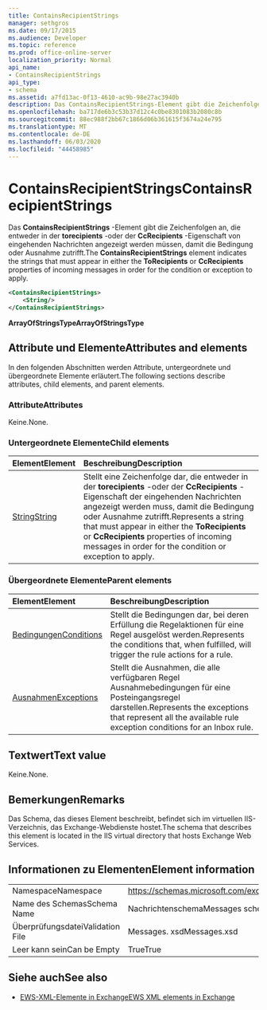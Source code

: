 ```yaml
---
title: ContainsRecipientStrings
manager: sethgros
ms.date: 09/17/2015
ms.audience: Developer
ms.topic: reference
ms.prod: office-online-server
localization_priority: Normal
api_name:
- ContainsRecipientStrings
api_type:
- schema
ms.assetid: a7fd13ac-0f13-4610-ac9b-98e27ac3940b
description: Das ContainsRecipientStrings-Element gibt die Zeichenfolgen an, die entweder in der torecipients-oder der CcRecipients-Eigenschaft von eingehenden Nachrichten angezeigt werden müssen, damit die Bedingung oder Ausnahme zutrifft.
ms.openlocfilehash: ba717de6b3c53b37d12c4c0be8301083b2080c8b
ms.sourcegitcommit: 88ec988f2bb67c1866d06b361615f3674a24e795
ms.translationtype: MT
ms.contentlocale: de-DE
ms.lasthandoff: 06/03/2020
ms.locfileid: "44458985"
---
```

# <a name="containsrecipientstrings"></a><span data-ttu-id="1580f-103">ContainsRecipientStrings</span><span class="sxs-lookup"><span data-stu-id="1580f-103">ContainsRecipientStrings</span></span>

<span data-ttu-id="1580f-104">Das **ContainsRecipientStrings** -Element gibt die Zeichenfolgen an, die entweder in der **torecipients** -oder der **CcRecipients** -Eigenschaft von eingehenden Nachrichten angezeigt werden müssen, damit die Bedingung oder Ausnahme zutrifft.</span><span class="sxs-lookup"><span data-stu-id="1580f-104">The **ContainsRecipientStrings** element indicates the strings that must appear in either the **ToRecipients** or **CcRecipients** properties of incoming messages in order for the condition or exception to apply.</span></span> 
  
```XML
<ContainsRecipientStrings>
    <String/>
</ContainsRecipientStrings>
```

 <span data-ttu-id="1580f-105">**ArrayOfStringsType**</span><span class="sxs-lookup"><span data-stu-id="1580f-105">**ArrayOfStringsType**</span></span>
## <a name="attributes-and-elements"></a><span data-ttu-id="1580f-106">Attribute und Elemente</span><span class="sxs-lookup"><span data-stu-id="1580f-106">Attributes and elements</span></span>

<span data-ttu-id="1580f-107">In den folgenden Abschnitten werden Attribute, untergeordnete und übergeordnete Elemente erläutert.</span><span class="sxs-lookup"><span data-stu-id="1580f-107">The following sections describe attributes, child elements, and parent elements.</span></span>
  
### <a name="attributes"></a><span data-ttu-id="1580f-108">Attribute</span><span class="sxs-lookup"><span data-stu-id="1580f-108">Attributes</span></span>

<span data-ttu-id="1580f-109">Keine.</span><span class="sxs-lookup"><span data-stu-id="1580f-109">None.</span></span>
  
### <a name="child-elements"></a><span data-ttu-id="1580f-110">Untergeordnete Elemente</span><span class="sxs-lookup"><span data-stu-id="1580f-110">Child elements</span></span>

|<span data-ttu-id="1580f-111">**Element**</span><span class="sxs-lookup"><span data-stu-id="1580f-111">**Element**</span></span>|<span data-ttu-id="1580f-112">**Beschreibung**</span><span class="sxs-lookup"><span data-stu-id="1580f-112">**Description**</span></span>|
|:-----|:-----|
|[<span data-ttu-id="1580f-113">String</span><span class="sxs-lookup"><span data-stu-id="1580f-113">String</span></span>](string.md) <br/> |<span data-ttu-id="1580f-114">Stellt eine Zeichenfolge dar, die entweder in der **torecipients** -oder der **CcRecipients** -Eigenschaft der eingehenden Nachrichten angezeigt werden muss, damit die Bedingung oder Ausnahme zutrifft.</span><span class="sxs-lookup"><span data-stu-id="1580f-114">Represents a string that must appear in either the **ToRecipients** or **CcRecipients** properties of incoming messages in order for the condition or exception to apply.</span></span>  <br/> |
   
### <a name="parent-elements"></a><span data-ttu-id="1580f-115">Übergeordnete Elemente</span><span class="sxs-lookup"><span data-stu-id="1580f-115">Parent elements</span></span>

|<span data-ttu-id="1580f-116">**Element**</span><span class="sxs-lookup"><span data-stu-id="1580f-116">**Element**</span></span>|<span data-ttu-id="1580f-117">**Beschreibung**</span><span class="sxs-lookup"><span data-stu-id="1580f-117">**Description**</span></span>|
|:-----|:-----|
|[<span data-ttu-id="1580f-118">Bedingungen</span><span class="sxs-lookup"><span data-stu-id="1580f-118">Conditions</span></span>](conditions.md) <br/> |<span data-ttu-id="1580f-119">Stellt die Bedingungen dar, bei deren Erfüllung die Regelaktionen für eine Regel ausgelöst werden.</span><span class="sxs-lookup"><span data-stu-id="1580f-119">Represents the conditions that, when fulfilled, will trigger the rule actions for a rule.</span></span>  <br/> |
|[<span data-ttu-id="1580f-120">Ausnahmen</span><span class="sxs-lookup"><span data-stu-id="1580f-120">Exceptions</span></span>](exceptions.md) <br/> |<span data-ttu-id="1580f-121">Stellt die Ausnahmen, die alle verfügbaren Regel Ausnahmebedingungen für eine Posteingangsregel darstellen.</span><span class="sxs-lookup"><span data-stu-id="1580f-121">Represents the exceptions that represent all the available rule exception conditions for an Inbox rule.</span></span>  <br/> |
   
## <a name="text-value"></a><span data-ttu-id="1580f-122">Textwert</span><span class="sxs-lookup"><span data-stu-id="1580f-122">Text value</span></span>

<span data-ttu-id="1580f-123">Keine.</span><span class="sxs-lookup"><span data-stu-id="1580f-123">None.</span></span>
  
## <a name="remarks"></a><span data-ttu-id="1580f-124">Bemerkungen</span><span class="sxs-lookup"><span data-stu-id="1580f-124">Remarks</span></span>

<span data-ttu-id="1580f-125">Das Schema, das dieses Element beschreibt, befindet sich im virtuellen IIS-Verzeichnis, das Exchange-Webdienste hostet.</span><span class="sxs-lookup"><span data-stu-id="1580f-125">The schema that describes this element is located in the IIS virtual directory that hosts Exchange Web Services.</span></span>
  
## <a name="element-information"></a><span data-ttu-id="1580f-126">Informationen zu Elementen</span><span class="sxs-lookup"><span data-stu-id="1580f-126">Element information</span></span>

|||
|:-----|:-----|
|<span data-ttu-id="1580f-127">Namespace</span><span class="sxs-lookup"><span data-stu-id="1580f-127">Namespace</span></span>  <br/> |https://schemas.microsoft.com/exchange/services/2006/messages  <br/> |
|<span data-ttu-id="1580f-128">Name des Schemas</span><span class="sxs-lookup"><span data-stu-id="1580f-128">Schema Name</span></span>  <br/> |<span data-ttu-id="1580f-129">Nachrichtenschema</span><span class="sxs-lookup"><span data-stu-id="1580f-129">Messages schema</span></span>  <br/> |
|<span data-ttu-id="1580f-130">Überprüfungsdatei</span><span class="sxs-lookup"><span data-stu-id="1580f-130">Validation File</span></span>  <br/> |<span data-ttu-id="1580f-131">Messages. xsd</span><span class="sxs-lookup"><span data-stu-id="1580f-131">Messages.xsd</span></span>  <br/> |
|<span data-ttu-id="1580f-132">Leer kann sein</span><span class="sxs-lookup"><span data-stu-id="1580f-132">Can be Empty</span></span>  <br/> |<span data-ttu-id="1580f-133">True</span><span class="sxs-lookup"><span data-stu-id="1580f-133">True</span></span>  <br/> |
   
## <a name="see-also"></a><span data-ttu-id="1580f-134">Siehe auch</span><span class="sxs-lookup"><span data-stu-id="1580f-134">See also</span></span>



- [<span data-ttu-id="1580f-135">EWS-XML-Elemente in Exchange</span><span class="sxs-lookup"><span data-stu-id="1580f-135">EWS XML elements in Exchange</span></span>](ews-xml-elements-in-exchange.md)

